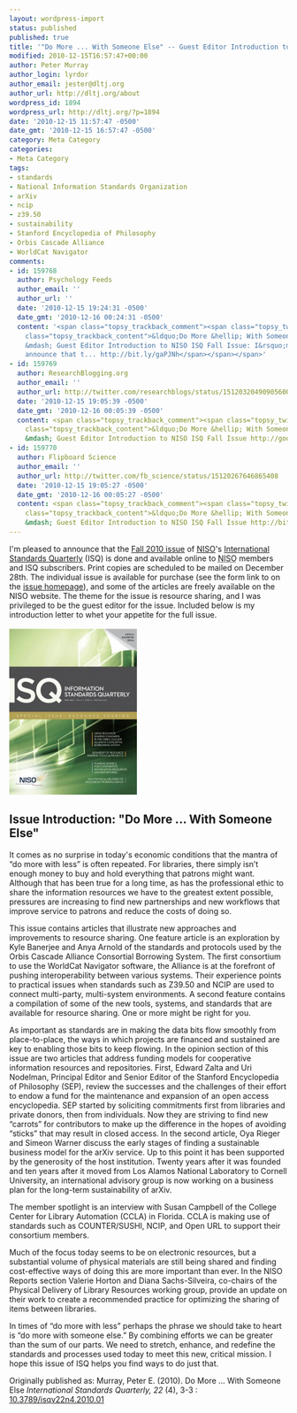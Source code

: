 ```yaml
---
layout: wordpress-import
status: published
published: true
title: '"Do More ... With Someone Else" -- Guest Editor Introduction to NISO ISQ Fall Issue'
modified: 2010-12-15T16:57:47+00:00
author: Peter Murray
author_login: lyrdor
author_email: jester@dltj.org
author_url: http://dltj.org/about
wordpress_id: 1894
wordpress_url: http://dltj.org/?p=1894
date: '2010-12-15 11:57:47 -0500'
date_gmt: '2010-12-15 16:57:47 -0500'
category: Meta Category
categories:
- Meta Category
tags:
- standards
- National Information Standards Organization
- arXiv
- ncip
- z39.50
- sustainability
- Stanford Encyclopedia of Philosophy
- Orbis Cascade Alliance
- WorldCat Navigator
comments:
- id: 159768
  author: Psychology Feeds
  author_email: ''
  author_url: ''
  date: '2010-12-15 19:24:31 -0500'
  date_gmt: '2010-12-16 00:24:31 -0500'
  content: '<span class="topsy_trackback_comment"><span class="topsy_twitter_username"><span
    class="topsy_trackback_content">&ldquo;Do More &hellip; With Someone Else&rdquo;
    &mdash; Guest Editor Introduction to NISO ISQ Fall Issue: I&rsquo;m pleased to
    announce that t... http://bit.ly/gaPJNh</span></span></span>'
- id: 159769
  author: ResearchBlogging.org
  author_email: ''
  author_url: http://twitter.com/researchblogs/status/15120320490905600
  date: '2010-12-15 19:05:39 -0500'
  date_gmt: '2010-12-16 00:05:39 -0500'
  content: <span class="topsy_trackback_comment"><span class="topsy_twitter_username"><span
    class="topsy_trackback_content">&ldquo;Do More &hellip; With Someone Else&rdquo;
    &mdash; Guest Editor Introduction to NISO ISQ Fall Issue http://goo.gl/fb/MPXWH</span></span>
- id: 159770
  author: Flipboard Science
  author_email: ''
  author_url: http://twitter.com/fb_science/status/15120267646865408
  date: '2010-12-15 19:05:27 -0500'
  date_gmt: '2010-12-16 00:05:27 -0500'
  content: <span class="topsy_trackback_comment"><span class="topsy_twitter_username"><span
    class="topsy_trackback_content">&ldquo;Do More &hellip; With Someone Else&rdquo;
    &mdash; Guest Editor Introduction to NISO ISQ Fall Issue http://bit.ly/hqPM7A</span></span>
---
```

<p>I'm pleased to announce that the <a href="http://www.niso.org/publications/isq/2010/v22no4/" title="Fall 2010 (v22no4) - National Information Standards Organization">Fall 2010 issue</a> of <a href="http://www.niso.org/" title="NISO homepage">NISO</a>'s <a href="http://www.niso.org/publications/isq/" title="ISQ - National Information Standards Organization">International Standards Quarterly</a> (ISQ) is done and available online to <abbr title="National Information Standards Organization">NISO</abbr> members and ISQ subscribers.  Print copies are scheduled to be mailed on December 28th.  The individual issue is available for purchase (see the form link to on the <a href="http://www.niso.org/publications/isq/2010/v22no4/" title="Fall 2010 (v22no4) - National Information Standards Organization">issue homepage</a>), and some of the articles are freely available on the NISO website.  The theme for the issue is resource sharing, and I was privileged to be the guest editor for the issue.  Included below is my introduction letter to whet your appetite for the full issue.<br />
<!--more--><br />
<a href="http://www.niso.org/publications/isq/2010/v22no4/" title="ISQ Fall 2010 (v22no4) - National Information Standards Organization"><img src="/wp-content/uploads/2010/12/isqv22no4-231x300.jpg" alt="" title="ISQ Cover" width="231" height="300" class="alignright size-medium wp-image-1895" /></a><br />
<h2>Issue Introduction:  "Do More ... With Someone Else"</h2>
<p>It comes as no surprise in today's economic conditions that the mantra of &ldquo;do more with less&rdquo; is often repeated. For libraries, there simply isn&rsquo;t enough money to buy and hold everything that patrons might want. Although that has been true for a long time, as has the professional ethic to share the information resources we have to the greatest extent possible, pressures are increasing to find new partnerships and new workflows that improve service to patrons and reduce the costs of doing so.</p>
<p>This issue contains articles that illustrate new approaches and improvements to resource sharing. One feature article is an exploration by Kyle Banerjee and Anya Arnold of the standards and protocols used by the Orbis Cascade Alliance Consortial Borrowing System. The first consortium to use the WorldCat Navigator software, the Alliance is at the forefront of pushing interoperability between various systems. Their experience points to practical issues when standards such as Z39.50 and NCIP are used to connect multi-party, multi-system environments. A second feature contains a compilation of some of the new tools, systems, and standards that are available for resource sharing. One or more might be right for you.</p>
<p>As important as standards are in making the data bits flow smoothly from place-to-place, the ways in which projects are financed and sustained are key to enabling those bits to keep flowing. In the opinion section of this issue are two articles that address funding models for cooperative information resources and repositories. First, Edward Zalta and Uri Nodelman, Principal Editor and Senior Editor of the Stanford Encyclopedia of Philosophy (SEP), review the successes and the challenges of their effort to endow a fund for the maintenance and expansion of an open access encyclopedia. SEP started by soliciting commitments first from libraries and private donors, then from individuals. Now they are striving to find new &ldquo;carrots&rdquo; for contributors to make up the difference in the hopes of avoiding &ldquo;sticks&rdquo; that may result in closed access. In the second article, Oya Rieger and Simeon Warner discuss the early stages of finding a sustainable business model for the arXiv service. Up to this point it has been supported by the generosity of the host institution. Twenty years after it was founded and ten years after it moved from Los Alamos National Laboratory to Cornell University, an international advisory group is now working on a business plan for the long-term sustainability of arXiv.</p>
<p>The member spotlight is an interview with Susan Campbell of the College Center for Library Automation (CCLA) in Florida. CCLA is making use of standards such as COUNTER/SUSHI, NCIP, and Open URL to support their consortium members. </p>
<p>Much of the focus today seems to be on electronic resources, but a substantial volume of physical materials are still being shared and finding cost-effective ways of doing this are more important than ever. In the NISO Reports section Valerie Horton and Diana Sachs-Silveira, co-chairs of the Physical Delivery of Library Resources working group, provide an update on their work to create a recommended practice for optimizing the sharing of items between libraries.</p>
<p>In times of &ldquo;do more with less&rdquo; perhaps the phrase we should take to heart is &ldquo;do more with someone else.&rdquo; By combining efforts we can be greater than the sum of our parts. We need to stretch, enhance, and redefine the standards and processes used today to meet this new, critical mission. I hope this issue of ISQ helps you find ways to do just that.</p>
<address style="font-style:normal;">
Originally published as: <span class="Z3988" title="ctx_ver=Z39.88-2004&rft_val_fmt=info%3Aofi%2Ffmt%3Akev%3Amtx%3Ajournal&rft.jtitle=International+Standards+Quarterly&rft_id=info%3A%2F10.3789%2Fisqv22n4.2010.01&rfr_id=info%3Asid%2Fresearchblogging.org&rft.atitle=Do+More+...+With+Someone+Else&rft.issn=1041-0031&rft.date=2010&rft.volume=22&rft.issue=4&rft.spage=3&rft.epage=3&rft.artnum=&rft.au=Murray%2C+Peter+E.&rfe_dat=bpr3.included=1;bpr3.tags=Computer+Science+%2F+Engineering">Murray, Peter E. (2010). Do More ... With Someone Else <span style="font-style: italic;">International Standards Quarterly, 22</span> (4), 3-3 : <a rev="review" href="http://dx.doi.org/10.3789/isqv22n4.2010.01" title="DOI Not Found">10.3789/isqv22n4.2010.01</a></span><br />
</address>
